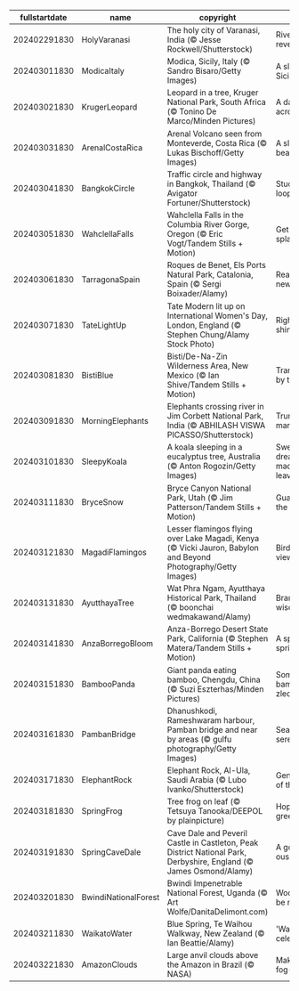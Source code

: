 |fullstartdate|name|copyright|title|image|
|--|--|--|--|--|
202402291830|HolyVaranasi|The holy city of Varanasi, India (© Jesse Rockwell/Shutterstock)|Riverside reverie|![](/en-IN/2024/03/202402291830HolyVaranasi.jpg)|
202403011830|ModicaItaly|Modica, Sicily, Italy (© Sandro Bisaro/Getty Images)|A slice of Sicily|![](/en-IN/2024/03/202403011830ModicaItaly.jpg)|
202403021830|KrugerLeopard|Leopard in a tree, Kruger National Park, South Africa (© Tonino De Marco/Minden Pictures)|A dappled acrobat|![](/en-IN/2024/03/202403021830KrugerLeopard.jpg)|
202403031830|ArenalCostaRica|Arenal Volcano seen from Monteverde, Costa Rica (© Lukas Bischoff/Getty Images)|A sleeping beauty|![](/en-IN/2024/03/202403031830ArenalCostaRica.jpg)|
202403041830|BangkokCircle|Traffic circle and highway in Bangkok, Thailand (© Avigator Fortuner/Shutterstock)|Stuck in a loop?|![](/en-IN/2024/03/202403041830BangkokCircle.jpg)|
202403051830|WahclellaFalls|Wahclella Falls in the Columbia River Gorge, Oregon (© Eric Vogt/Tandem Stills + Motion)|Get your splash on|![](/en-IN/2024/03/202403051830WahclellaFalls.jpg)|
202403061830|TarragonaSpain|Roques de Benet, Els Ports Natural Park, Catalonia, Spain (© Sergi Boixader/Alamy)|Reaching new heights|![](/en-IN/2024/03/202403061830TarragonaSpain.jpg)|
202403071830|TateLightUp|Tate Modern lit up on International Women's Day, London, England (© Stephen Chung/Alamy Stock Photo)|Right to shine|![](/en-IN/2024/03/202403071830TateLightUp.jpg)|
202403081830|BistiBlue|Bisti/De-Na-Zin Wilderness Area, New Mexico (© Ian Shive/Tandem Stills + Motion)|Transformed by time|![](/en-IN/2024/03/202403081830BistiBlue.jpg)|
202403091830|MorningElephants|Elephants crossing river in Jim Corbett National Park, India (© ABHILASH VISWA PICASSO/Shutterstock)|Trunk-tastic march|![](/en-IN/2024/03/202403091830MorningElephants.jpg)|
202403101830|SleepyKoala|A koala sleeping in a eucalyptus tree, Australia (© Anton Rogozin/Getty Images)|Sweet dreams are made of leaves|![](/en-IN/2024/03/202403101830SleepyKoala.jpg)|
202403111830|BryceSnow|Bryce Canyon National Park, Utah (© Jim Patterson/Tandem Stills + Motion)|Guardians of the canyon|![](/en-IN/2024/03/202403111830BryceSnow.jpg)|
202403121830|MagadiFlamingos|Lesser flamingos flying over Lake Magadi, Kenya (© Vicki Jauron, Babylon and Beyond Photography/Getty Images)|Bird's-eye view|![](/en-IN/2024/03/202403121830MagadiFlamingos.jpg)|
202403131830|AyutthayaTree|Wat Phra Ngam, Ayutthaya Historical Park, Thailand (© boonchai wedmakawand/Alamy)|Branches of wisdom|![](/en-IN/2024/03/202403131830AyutthayaTree.jpg)|
202403141830|AnzaBorregoBloom|Anza-Borrego Desert State Park, California (© Stephen Matera/Tandem Stills + Motion)|A splash of spring|![](/en-IN/2024/03/202403141830AnzaBorregoBloom.jpg)|
202403151830|BambooPanda|Giant panda eating bamboo, Chengdu, China (© Suzi Eszterhas/Minden Pictures)|Somewhat bamboo-zled|![](/en-IN/2024/03/202403151830BambooPanda.jpg)|
202403161830|PambanBridge|Dhanushkodi, Rameshwaram harbour, Pamban bridge and near by areas (© gulfu photography/Getty Images)|Sea-scape serendipity|![](/en-IN/2024/03/202403161830PambanBridge.jpg)|
202403171830|ElephantRock|Elephant Rock, Al-Ula, Saudi Arabia (© Lubo Ivanko/Shutterstock)|Gentle giant of the dunes|![](/en-IN/2024/03/202403171830ElephantRock.jpg)|
202403181830|SpringFrog|Tree frog on leaf (© Tetsuya Tanooka/DEEPOL by plainpicture)|Hop into the green!|![](/en-IN/2024/03/202403181830SpringFrog.jpg)|
202403191830|SpringCaveDale|Cave Dale and Peveril Castle in Castleton, Peak District National Park, Derbyshire, England (© James Osmond/Alamy)|A gorge-ous walk|![](/en-IN/2024/03/202403191830SpringCaveDale.jpg)|
202403201830|BwindiNationalForest|Bwindi Impenetrable National Forest, Uganda (© Art Wolfe/DanitaDelimont.com)|Woodn't it be nice|![](/en-IN/2024/03/202403201830BwindiNationalForest.jpg)|
202403211830|WaikatoWater|Blue Spring, Te Waihou Walkway, New Zealand (© Ian Beattie/Alamy)|'Water' we celebrating?|![](/en-IN/2024/03/202403211830WaikatoWater.jpg)|
202403221830|AmazonClouds|Large anvil clouds above the Amazon in Brazil (© NASA)|Making a fog-cast|![](/en-IN/2024/03/202403221830AmazonClouds.jpg)|
